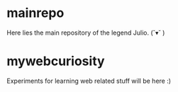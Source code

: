 # mainrepo
Here lies the main repository of the legend Julio. (˘▾˘ )

# mywebcuriosity
Experiments for learning web related stuff will be here :)
